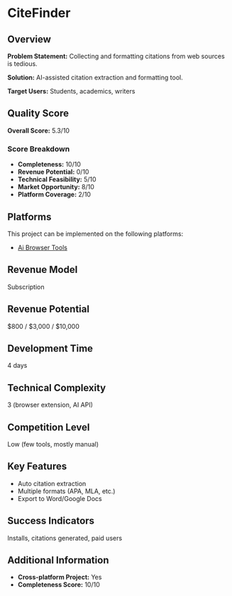 # CiteFinder

## Overview
**Problem Statement:** Collecting and formatting citations from web sources is tedious.

**Solution:** AI-assisted citation extraction and formatting tool.

**Target Users:** Students, academics, writers

## Quality Score
**Overall Score:** 5.3/10

### Score Breakdown
- **Completeness:** 10/10
- **Revenue Potential:** 0/10
- **Technical Feasibility:** 5/10
- **Market Opportunity:** 8/10
- **Platform Coverage:** 2/10

## Platforms
This project can be implemented on the following platforms:
- [Ai Browser Tools](./platforms/ai-browser-tools/)

## Revenue Model
Subscription

## Revenue Potential
$800 / $3,000 / $10,000

## Development Time
4 days

## Technical Complexity
3 (browser extension, AI API)

## Competition Level
Low (few tools, mostly manual)

## Key Features
- Auto citation extraction
- Multiple formats (APA, MLA, etc.)
- Export to Word/Google Docs

## Success Indicators
Installs, citations generated, paid users

## Additional Information
- **Cross-platform Project:** Yes
- **Completeness Score:** 10/10
